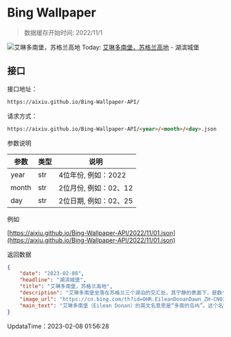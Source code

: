 # Bing Wallpaper

> 数据缓存开始时间: 2022/11/1

![艾琳多南堡，苏格兰高地](https://cn.bing.com/th?id=OHR.EileanDonanDawn_ZH-CN0383017858_1920x1080.jpg&rf=LaDigue_1920x1080.jpg)
Today: [艾琳多南堡，苏格兰高地](https://cn.bing.com/th?id=OHR.EileanDonanDawn_ZH-CN0383017858_1920x1080.jpg&rf=LaDigue_1920x1080.jpg) - 湖滨城堡

## 接口

接口地址：

```html
https://aixiu.github.io/Bing-Wallpaper-API/
```

请求方式：

```html
https://aixiu.github.io/Bing-Wallpaper-API/<year>/<month>/<day>.json
```

参数说明

| 参数 | 类型 | 说明 |
| - | - | - |
| year | str | 4位年份, 例如：2022 |
| month | str | 2位月份, 例如：02、12 |
| day | str | 2位日期, 例如：02、25 |

例如

[https://aixiu.github.io/Bing-Wallpaper-API/2022/11/01.json](https://aixiu.github.io/Bing-Wallpaper-API/2022/11/01.json)

返回数据

```json
{
    "date": "2023-02-08",
    "headline": "湖滨城堡",
    "title": "艾琳多南堡，苏格兰高地",
    "description": "艾琳多南堡坐落在苏格兰三个湖泊的交汇处，其宁静的表面下，是数个世纪的风云动荡。维京人、封建贵族和起义军来来去去，在这个苏格兰西部高地的湖滨城堡里留下了他们的足迹。",
    "image_url": "https://cn.bing.com/th?id=OHR.EileanDonanDawn_ZH-CN0383017858_1920x1080.jpg&rf=LaDigue_1920x1080.jpg",
    "main_text": "艾琳多南堡（Eilean Donan）的英文名意思是“多南的岛屿”。这个名字来源于埃格的多南（ Donnán of Eigg），一个凯尔特圣徒，于公元617年被杀害。"
}
```

UpdataTime：2023-02-08 01:56:28
